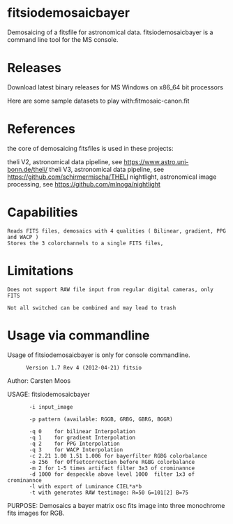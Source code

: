 # fitsiodemosaicbayer

Demosaicing of a fitsfile for astronomical data.
fitsiodemosaicbayer is a command line tool for the MS console. 
# Releases

Download latest binary releases for MS Windows on x86_64 bit processors

Here are some sample datasets to play with:fitmosaic-canon.fit


# References

the core of demosaicing fitsfiles is used in these projects:

theli V2,  astronomical data pipeline,      see https://www.astro.uni-bonn.de/theli/
theli V3,  astronomical data pipeline,      see https://github.com/schirmermischa/THELI
nightlight, astronomical image processing,  see https://github.com/mlnoga/nightlight


# Capabilities

    Reads FITS files, demosaics with 4 qualities ( Bilinear, gradient, PPG and WACP )
    Stores the 3 colorchannels to a single FITS files,

# Limitations

    Does not support RAW file input from regular digital cameras, only FITS
    
    Not all switched can be combined and may lead to trash

# Usage via commandline

Usage of fitsiodemosaicbayer is only for console commandline.

          Version 1.7 Rev 4 (2012-04-21) fitsio

  Author: Carsten Moos

  USAGE:  fitsiodemosaicbayer
  
           -i input_image
           
           -p pattern (available: RGGB, GRBG, GBRG, BGGR)
           
           -q 0    for bilinear Interpolation
           -q 1    for gradient Interpolation
           -q 2    for PPG Interpolation
           -q 3    for WACP Interpolation
           -c 2.21 1.00 1.51 1.006 for bayerfilter RGBG colorbalance
           -o 256  for Offsetcorrection before RGBG colorbalance
           -m 2 for 1-5 times artifact filter 3x3 of crominannce
           -d 1000 for despeckle above level 1000  filter 1x3 of crominannce
           -l with export of Luminance CIEL*a*b
           -t with generates RAW testimage: R=50 G=101[2] B=75
           
  PURPOSE: Demosaics a bayer matrix osc fits image into three monochrome fits images for RGB.
